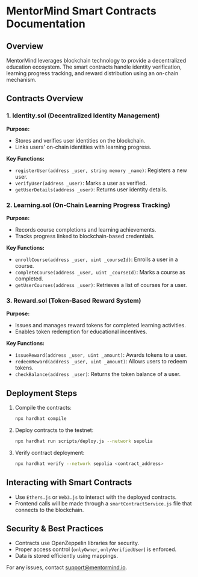 # MentorMind Smart Contracts Documentation

## Overview
MentorMind leverages blockchain technology to provide a decentralized education ecosystem. The smart contracts handle identity verification, learning progress tracking, and reward distribution using an on-chain mechanism.

## Contracts Overview

### **1. Identity.sol** (Decentralized Identity Management)
**Purpose:**
- Stores and verifies user identities on the blockchain.
- Links users' on-chain identities with learning progress.

**Key Functions:**
- `registerUser(address _user, string memory _name)`: Registers a new user.
- `verifyUser(address _user)`: Marks a user as verified.
- `getUserDetails(address _user)`: Returns user identity details.

### **2. Learning.sol** (On-Chain Learning Progress Tracking)
**Purpose:**
- Records course completions and learning achievements.
- Tracks progress linked to blockchain-based credentials.

**Key Functions:**
- `enrollCourse(address _user, uint _courseId)`: Enrolls a user in a course.
- `completeCourse(address _user, uint _courseId)`: Marks a course as completed.
- `getUserCourses(address _user)`: Retrieves a list of courses for a user.

### **3. Reward.sol** (Token-Based Reward System)
**Purpose:**
- Issues and manages reward tokens for completed learning activities.
- Enables token redemption for educational incentives.

**Key Functions:**
- `issueReward(address _user, uint _amount)`: Awards tokens to a user.
- `redeemReward(address _user, uint _amount)`: Allows users to redeem tokens.
- `checkBalance(address _user)`: Returns the token balance of a user.

## Deployment Steps
1. Compile the contracts:
   ```sh
   npx hardhat compile
   ```
2. Deploy contracts to the testnet:
   ```sh
   npx hardhat run scripts/deploy.js --network sepolia
   ```
3. Verify contract deployment:
   ```sh
   npx hardhat verify --network sepolia <contract_address>
   ```

## Interacting with Smart Contracts
- Use `Ethers.js` or `Web3.js` to interact with the deployed contracts.
- Frontend calls will be made through a `smartContractService.js` file that connects to the blockchain.

## Security & Best Practices
- Contracts use OpenZeppelin libraries for security.
- Proper access control (`onlyOwner`, `onlyVerifiedUser`) is enforced.
- Data is stored efficiently using mappings.

For any issues, contact support@mentormind.io.